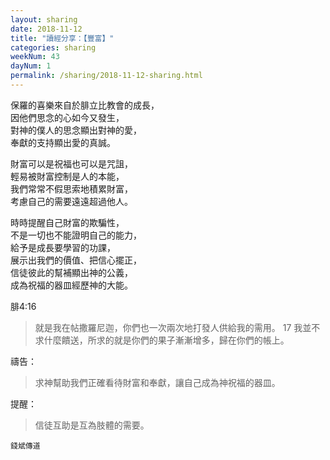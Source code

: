 ```yaml
---
layout: sharing
date: 2018-11-12
title: "讀經分享：【豐富】"
categories: sharing
weekNum: 43
dayNum: 1
permalink: /sharing/2018-11-12-sharing.html
---
```


保羅的喜樂來自於腓立比教會的成長，  
因他們思念的心如今又發生，  
對神的僕人的思念顯出對神的愛，  
奉獻的支持顯出愛的真誠。  

財富可以是祝福也可以是咒詛，  
輕易被財富控制是人的本能，  
我們常常不假思索地積累財富，  
考慮自己的需要遠遠超過他人。  

時時提醒自己財富的欺騙性，  
不是一切也不能證明自己的能力，  
給予是成長要學習的功課，  
展示出我們的價值、把信心擺正，  
信徒彼此的幫補顯出神的公義，  
成為祝福的器皿經歷神的大能。  

腓4:16 
>就是我在帖撒羅尼迦，你們也一次兩次地打發人供給我的需用。 17 我並不求什麼饋送，所求的就是你們的果子漸漸增多，歸在你們的帳上。

禱告：
>求神幫助我們正確看待財富和奉獻，讓自己成為神祝福的器皿。

提醒：
>信徒互助是互為肢體的需要。

`錢斌傳道`
